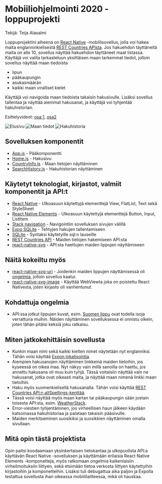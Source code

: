 # Mobiiliohjelmointi 2020 - loppuprojekti

Tekijä: Teija Alasalmi

Loppuprojektini aiheena on [React Native](https://reactnative.dev/) -mobiilisovellus, jolla voi hakea maita englanninkielisestä [REST Countries APIsta](https://restcountries.eu/). Jos hakuehdon täyttäneitä maita on alle 10, sovellus näyttää hakuehdon täyttäneet maat listassa. Käyttäjä voi valita tarkasteluun yksittäisen maan tarkemmat tiedot, jolloin sovellus näyttää maan tiedoista

- lipun
- pääkaupungin
- asukasmäärän
- kaikki maan viralliset kielet

Käyttäjä voi navigoida maan tiedoista takaisin hakusivulle. Lisäksi sovellus tallentaa ja näyttää aiemmat hakusanat, ja käyttäjä voi tyhjentää hakuhistorian.

Esittelyvideot: [osa 1](/esittely/esittely_osa1.MOV), [osa2](/esittely/esittely_osa2.MOV)

![Etusivu](/esittely/etusivu.png "Etusivu")
![Maan tiedot](/esittely/maan_tiedot.png "Maan tiedot")
![Hakuhistoria](/esittely/etusivu.png "Hakuhistoria")

## Sovelluksen komponentit

- [App.js](App.js) - Pääkomponentti
- [Home.js](Home.js) - Hakusivu
- [CountryInfo.js](CountryInfo.js) - Maan tietojen näyttäminen
- [SearchHistory.js](SearchHistory.js) - Hakuhistorian näyttäminen

## Käytetyt teknologiat, kirjastot, valmiit komponentit ja API:t

- [React Native](https://reactnative.dev/) - Ulkoasuun käytettyjä elementtejä View, FlatList, Text sekä StyleSheet
- [React Native Elements](https://react-native-elements.github.io/react-native-elements/) - Ulkoasuun käytettyjä elementtejä Button, Input, ListItem
- [Stack navigation](https://reactnavigation.org/docs/stack-navigator/) - Navigointiin sovelluksen sivujen välillä
- [Expo SQLite](https://docs.expo.io/versions/latest/sdk/sqlite/) - Tehtyjen hakujen tallentamiseen
- [SQLite](https://www.sqlite.org/index.html) - Syntaksi käytetyille sql:n lauseille
- [REST Countries API](https://restcountries.eu/) - Maiden tietojen hakemiseen API:sta
- [react-native-svg](https://github.com/react-native-community/react-native-svg) - API:sta haettujen maiden lippujen näyttämiseen

## Näitä kokeiltu myös

- [react-native-svg-uri](https://github.com/vault-development/react-native-svg-uri) - Joidenkin maiden lippujen näyttämisessä oli [ongelmia](https://github.com/vault-development/react-native-svg-uri/issues/171), jolloin sovellus kaatui.
- [react-native-svg-image](https://github.com/chitezh/react-native-svg-image) - Käyttää WebViewta joka on poistettu React Nativesta, joten kirjasto oli vanhentunut.

## Kohdattuja ongelmia

- API:ssa jotkut lippujen kuvat, esim. [Suomen lippu](https://restcountries.eu/data/fin.svg) ovat todella isoja verrattuna muihin. Näiden näyttäminen sovelluksessa ei onnistu oikein, joten tähän pitäisi keksiä joku ratkaisu.

## Miten jatkokehittäisin sovellusta

- Kunkin maan nimi sekä kaikki kielten nimet näytetään nyt englanniksi. Tähän voisi käyttää [Expon lokalisointia](https://docs.expo.io/versions/latest/sdk/localization/).
- Aiempien hakusanojen näyttäminen linkkeinä maiden tietoihin, jos kyseessä on oikea maa. Nyt näkyy vain millä sanoilla on haettu, jos annettu hakusana oli muu kuin tyhjä. Tässä voitaisiin näyttää vain ne hakusanat, jotka ovat oikeasti maita, ja näyttää maan nimenä linkki maan tietoihin.
- Haku myös suomenkielisellä hakusanalla. Tähän voisi käyttää [REST Countries API:n altSpellings-kenttää](https://restcountries.eu/#api-endpoints-response-example).
- Tässä voisi näyttää myös maan kartan tai pääkaupungin sään jostain toisesta API:sta, esim. [WeatherStack](https://weatherstack.com/).
- Error-viestien tyhjentäminen, jos virheellisen haun jälkeen käydään katsomassa hakuhistoriaa ja palataan takaisin pääsivulle.
- Maiden merkitseminen suosikiksi ja suosikkien näyttäminen omalla sivullaan.

## Mitä opin tästä projektista

Opin paitsi koodaamaan yksinkertaisen tietokantaa ja ulkopuolista API:a käyttävän React Native -sovelluksen ja käyttämään erilaisia React Native Elements -komponetteja, myös ratkomaan ongelmia kaikenlaisiin virheilmoituksiin liittyen, sekä etsimään tietoa verkosta liittyen käytettyihin kirjastoihin ja komponetteihin. Lisäksi tuli debugattua aika paljon ja Expolla testattua sovellusta ihan oikeassa mobiililaitteessa, mikä oli hauskaa.

